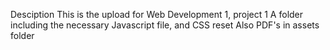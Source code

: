 Desciption
This is the upload for Web Development 1, project 1
A folder including the necessary Javascript file, and CSS reset
Also PDF's in assets folder
